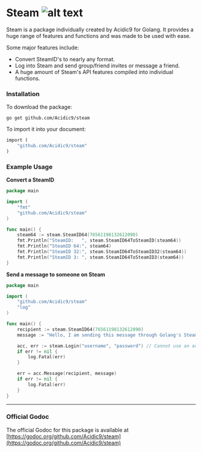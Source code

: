 # Steam ![alt text](http://i.picresize.com/images/2016/08/23/ROrL1.png "Steam")

Steam is a package individually created by Acidic9 for Golang. It provides a huge range of features and functions and was made to be used with ease.

Some major features include:
  * Convert SteamID's to nearly any format.
  * Log into Steam and send group/friend invites or message a friend.
  * A huge amount of Steam's API features compiled into individual functions.

### Installation

To download the package:
```ssh
go get github.com/Acidic9/steam
```

To import it into your document:
```php
import (
	"github.com/Acidic9/steam"
)
```

### Example Usage

__Convert a SteamID__
```go
package main

import (
	"fmt"
	"github.com/Acidic9/steam"
)

func main() {
	steam64 := steam.SteamID64(76561198132612090)
	fmt.Println("SteamID:   ", steam.SteamID64ToSteamID(steam64))
	fmt.Println("SteamID 64:", steam64)
	fmt.Println("SteamID 32:", steam.SteamID64ToSteamID32(steam64))
	fmt.Println("SteamID 3: ", steam.SteamID64ToSteamID3(steam64))
}
```

__Send a message to someone on Steam__
```go
package main

import (
	"github.com/Acidic9/steam"
	"log"
)

func main() {
	recipient := steam.SteamID64(76561198132612090)
	message := "Hello, I am sending this message through Golang's Steam package."

	acc, err := steam.Login("username", "password") // Cannot use an account with Steam Guard
	if err != nil {
		log.Fatal(err)
	}

	err = acc.Message(recipient, message)
	if err != nil {
		log.Fatal(err)
	}
}
```

---

### Official Godoc
The official Godoc for this package is available at [https://godoc.org/github.com/Acidic9/steam](https://godoc.org/github.com/Acidic9/steam)
